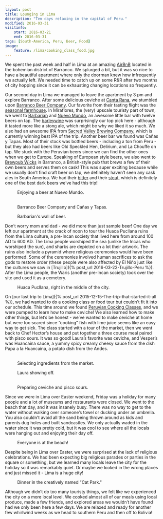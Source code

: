 ```yaml
---
layout: post
title: Lounging in Lima
description: "Ten days relaxing in the capital of Peru."
modified: 2016-03-31
visitinfo:
    start: 2016-03-21
    end: 2016-03-31
tags: [South-America, Peru, Beer, Food]
image:
    feature: /lima/cooking_class_food.jpg
---
```


We spent the past week and half in Lima at an amazing [AirBnB](https://www.airbnb.com/rooms/2241211) located in the bohemian district of Barranco. We splurged a bit, but it was so nice to have a beautiful apartment where only the doorman knew how infrequently we actually left. We needed time to catch up on some R&R after two months of city hopping since it can be exhausting changing locations so frequently.
    
Our second day in Lima we managed to leave the apartment by 3 pm and explore Barranco. After some delicious ceviche at [Canta Rana](https://www.facebook.com/Canta-Rana-224006512068/), we stumbled upon [Barranco Beer Company](https://www.facebook.com/BarrancoBeerCompany/). Our favorite from their tasting flight was the [seasonal farmhouse](https://untappd.com/user/veswill3/checkin/291180920). In Miraflores, the (very) upscale touristy part of town, we went to [Barbarian](http://www.barbarian.pe/) and [Nuevo Mundo](http://www.nuevomundocerveceria.com/), an awesome little bar with twelve beers on tap. The [barleywine](https://untappd.com/user/veswill3/checkin/291471365) was surprisingly our top pick here - although it tasted more like a stong ale, which might be why we liked it so much. We also had an awesome [IPA](https://untappd.com/user/veswill3/checkin/291455163) from [Sacred Valley Brewing Company](http://www.sacredvalleybrewingcompany.com/), which is currently winning best IPA of the trip. Another beer bar we found was Cañas y Tapas. Most of their stock was bottled beers - including a ton from Peru - but they also had beers like Old Speckled Hen, Delirium, and La Chouffe on tap. We stuck with the Peruvian beers since we can find the other ones when we get to Europe. Speaking of European style beers, we also went to [Brewpub Wicks](http://www.brewpubwicks.com/?lang=en) in Barranco, a British-style pub that brews a few of their own beers and serves them on cask! This was super exciting because while we usually don’t find craft beer on tap, we definitely haven’t seen any cask ales in South America. We had their [bitter](https://untappd.com/user/veswill3/checkin/293877981) and their [stout](https://untappd.com/user/veswill3/checkin/293920196), which is definitely one of the best dark beers we’ve had this trip!
<figure>
    <a href="/images/lima/nuevo_mundo.jpg"><img src="/images/lima/nuevo_mundo.jpg" alt=""></a>
    <figcaption>Enjoying a beer at Nuevo Mundo.</figcaption>
</figure>
<figure class="half">
    <a href="/images/lima/bbc.jpg"><img src="/images/lima/bbc.jpg" alt=""></a>
    <a href="/images/lima/canas_y_tapas.jpg"><img src="/images/lima/canas_y_tapas.jpg" alt=""></a>
    <figcaption>Barranco Beer Company and Cañas y Tapas.</figcaption>
</figure>
<figure>
    <a href="/images/lima/barbarian.jpg"><img src="/images/lima/barbarian.jpg" alt=""></a>
    <figcaption>Barbarian's wall of beer.</figcaption>
</figure>

Don’t worry mom and dad - we did more than just sample beer! One day we left our apartment at the crack of noon to tour the Huaca Pucllana ruins from the Lima culture, a pre-Incan society that lived here from around 100 AD to 600 AD. The Lima people worshiped the sea (unlike the Incas who worshiped the sun), and sharks are depicted on a lot their artwork. The ruins also include a pyramid where religious ceremonies would have been performed. Some of the ceremonies involved human sacrifices to ask the gods to restore order (these people were also affected by El Niño just like the cultures we saw in [Trujillo]({% post_url 2016-03-22-Trujillo-Peru %}). After the Lima people, the Waris (another pre-Incan society) took over the site and used it as a cemetery.
<figure>
    <a href="/images/lima/huaca_pucllana.jpg"><img src="/images/lima/huaca_pucllana.jpg" alt=""></a>
    <figcaption>Huaca Pucllana, right in the middle of the city.</figcaption>
</figure>

On [our last trip to Lima]({% post_url 2015-12-15-The-trip-that-started-it-all %}), we had wanted to do a cooking class or food tour but couldn’t fit it into our schedule. This time around we found [Peruvian Cooking Classes](http://peruviancookingclasses.com/), and we were pumped to learn how to make ceviche! We also learned how to make other things, but let’s be honest - we’ve wanted to make ceviche at home but were too scared since “cooking” fish with lime juice seems like an easy way to get sick. The class started with a tour of the market, then we went back to Chef Hector’s house and put together a three course meal paired with pisco sours. It was so good! Laura’s favorite was ceviche, and Vesper’s was Huancai­na sauce, a yummy spicy creamy cheesy sauce from the dish Papa a la Huancaina, a potato dish from the Andes.
<figure class="half">
    <a href="/images/lima/fish.jpg"><img src="/images/lima/fish.jpg" alt=""></a>
    <a href="/images/lima/tamales.jpg"><img src="/images/lima/tamales.jpg" alt=""></a>
    <figcaption>Selecting ingredients from the market.</figcaption>
</figure>
<figure>
    <a href="/images/lima/laura_with_food.jpg"><img src="/images/lima/laura_with_food.jpg" alt=""></a>
    <figcaption>Laura showing off.</figcaption>
</figure>
<figure class="half">
    <a href="/images/lima/making_ceviche.jpg"><img src="/images/lima/making_ceviche.jpg" alt=""></a>
    <a href="/images/lima/making_pisco_sour.jpg"><img src="/images/lima/making_pisco_sour.jpg" alt=""></a>
    <figcaption>Preparing ceviche and pisco sours.</figcaption>
</figure>

Since we were in Lima over Easter weekend, Friday was a holiday for many people and a lot of museums and restaurants were closed. We went to the beach that day, and it was insanely busy. There was no way to get to the water without walking over someone’s towel or ducking under an umbrella. You also couldn't avoid all the sand being thrown around as kids and parents dug holes and built sandcastles. We only actually waded in the water since it was pretty cold, but it was cool to see where all the locals were hanging out and enjoying their day off. 
<figure>
    <a href="/images/lima/beach.jpg"><img src="/images/lima/beach.jpg" alt=""></a>
    <figcaption>Everyone is at the beach!</figcaption>
</figure>

Despite being in Lima over Easter, we were surprised at the lack of religious celebrations. We had been expecting big religious parades or parties in the square or something, but we learned many locals leave the city for the holiday so it was remarkably quiet. Or maybe we looked in the wrong places and just missed it - Lima is a huge city!
<figure>
    <a href="/images/lima/cat_park.jpg"><img src="/images/lima/cat_park.jpg" alt=""></a>
    <figcaption>Dinner in the creatively named "Cat Park."</figcaption>
</figure>

Although we didn’t do too many touristy things, we felt like we experienced the city on a more local level. We cooked almost all of our meals using local produce, made a few friends, and explored areas we wouldn’t have found had we only been here a few days. We are relaxed and ready for another few whirlwind weeks as we head to southern Peru and then off to Bolivia!
